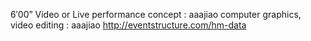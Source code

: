 6′00” Video or Live performance
concept : aaajiao
computer graphics, video editing : aaajiao 
http://eventstructure.com/hm-data
